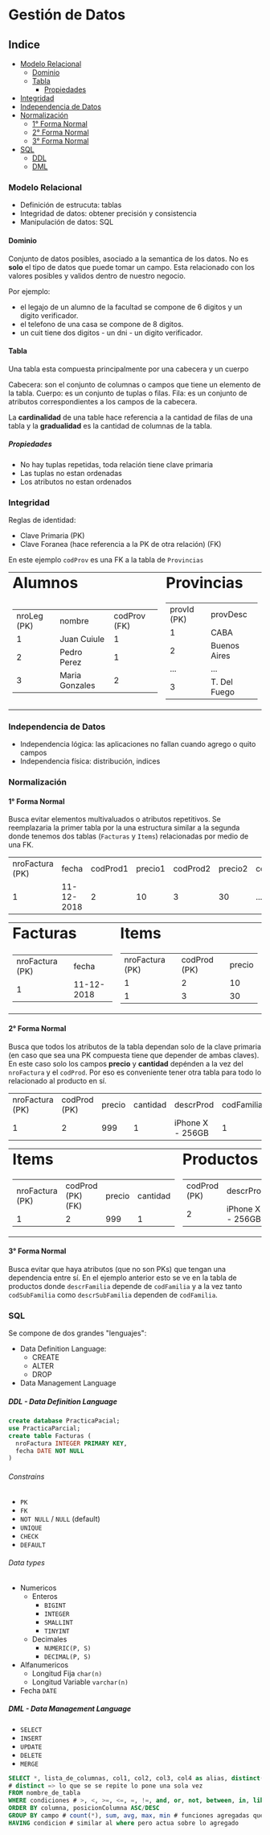 # Gestión de Datos

## Indice

* [Modelo Relacional](#modelo-relacional)
  * [Dominio](#dominio)
  * [Tabla](#tabla)
    * [Propiedades](#propiedades)
* [Integridad](#integridad)
* [Independencia de Datos](#independencia-de-datos)
* [Normalización](#normalización)
  * [1° Forma Normal](#1-forma-normal)
  * [2° Forma Normal](#2-forma-normal)
  * [3° Forma Normal](#3-forma-normal)
* [SQL](#sql)
  * [DDL](#ddl-data-definition-language)
  * [DML](#dml-data-management-language)


### Modelo Relacional

- Definición de estrucuta: tablas
- Integridad de datos: obtener precisión y consistencia
- Manipulación de datos: SQL

#### Dominio
Conjunto de datos posibles, asociado a la semantica de los datos. No es **solo** el tipo de datos que puede tomar un campo. Esta relacionado con los valores posibles y validos dentro de nuestro negocio.

Por ejemplo:
- el legajo de un alumno de la facultad se compone de 6 digitos y un digito verificador.
- el telefono de una casa se compone de 8 digitos.
- un cuit tiene dos digitos - un dni - un digito verificador.

#### Tabla

Una tabla esta compuesta principalmente por una cabecera y un cuerpo

Cabecera: son el conjunto de columnas o campos que tiene un elemento de la tabla.
Cuerpo: es un conjunto de tuplas o filas.
Fila: es un conjunto de atributos correspondientes a los campos de la cabecera.

La **cardinalidad** de una table hace referencia a la cantidad de filas de una tabla y la **gradualidad** es la cantidad de columnas de la tabla.

##### Propiedades
* No hay tuplas repetidas, toda relación tiene clave primaria
* Las tuplas no estan ordenadas
* Los atributos no estan ordenados

### Integridad

Reglas de identidad:
* Clave Primaria (PK)
* Clave Foranea (hace referencia a la PK de otra relación) (FK)

En este ejemplo `codProv` es una FK a la tabla de `Provincias`

<table border="0">
 <tr>
    <td><b style="font-size:30px">Alumnos</b></td>
    <td><b style="font-size:30px">Provincias</b></td>
 </tr>
 <tr>
    <td>
      <table>
        <tr>
          <td>nroLeg (PK)</td>
          <td>nombre</td>
          <td>codProv (FK)</td>
        </tr>
        <tr>
          <td>1</td>
          <td>Juan Cuiule</td>
          <td>1</td>
        </tr>
        <tr>
          <td>2</td>
          <td>Pedro Perez</td>
          <td>1</td>
        </tr>
        <tr>
          <td>3</td>
          <td>Maria Gonzales</td>
          <td>2</td>
        </tr>
      </table>
    </td>
    <td>
      <table>
        <tr>
          <td>provId (PK)</td>
          <td>provDesc</td>
        </tr>
        <tr>
          <td>1</td>
          <td>CABA</td>
        </tr>
        <tr>
          <td>2</td>
          <td>Buenos Aires</td>
        </tr>
        <tr>
          <td>...</td>
          <td>...</td>
        </tr>
        <tr>
          <td>3</td>
          <td>T. Del Fuego</td>
        </tr>
      </table>
    </td>
 </tr>
</table>

### Independencia de Datos

* Independencia lógica: las aplicaciones no fallan cuando agrego o quito campos
* Independencia física: distribución, indices

### Normalización

#### 1° Forma Normal

Busca evitar elementos multivaluados o atributos repetitivos. Se reemplazaria la primer tabla por la una estructura similar a la segunda donde tenemos dos tablas (`Facturas` y `Items`) relacionadas por medio de una FK.

<table>
  <tr>
    <td>nroFactura (PK)</td>
    <td>fecha</td>
    <td>codProd1</td>
    <td>precio1</td>
    <td>codProd2</td>
    <td>precio2</td>
    <td>codProd...</td>
    <td>precio...</td>
    <td>codProd20</td>
    <td>precio20</td>
  </tr>
  <tr>
    <td>1</td>
    <td>11-12-2018</td>
    <td>2</td>
    <td>10</td>
    <td>3</td>
    <td>30</td>
    <td>...</td>
    <td>...</td>
    <td>null</td>
    <td>null</td>
  </tr>
</table>

<table border="0">
 <tr>
    <td><b style="font-size:30px">Facturas</b></td>
    <td><b style="font-size:30px">Items</b></td>
 </tr>
 <tr>
    <td>
      <table>
        <tr>
          <td>nroFactura (PK)</td>
          <td>fecha</td>
        </tr>
        <tr>
          <td>1</td>
          <td>11-12-2018</td>
        </tr>
      </table>
    </td>
    <td>
      <table>
        <tr>
          <td>nroFactura (PK)</td>
          <td>codProd (PK)</td>
          <td>precio</td>
        </tr>
        <tr>
          <td>1</td>
          <td>2</td>
          <td>10</td>
        </tr>
          <td>1</td>
          <td>3</td>
          <td>30</td>
        </tr>
      </table>
    </td>
 </tr>
</table>

#### 2° Forma Normal

Busca que todos los atributos de la tabla dependan solo de la clave primaria (en caso que sea una PK compuesta tiene que depender de ambas claves). En este caso solo los campos **precio** y **cantidad** depénden a la vez del `nroFactura` y el `codProd`. Por eso es conveniente tener otra tabla para todo lo relacionado al producto en sí.

<table>
  <tr>
    <td>nroFactura (PK)</td>
    <td>codProd (PK)</td>
    <td>precio</td>
    <td>cantidad</td>
    <td>descrProd</td>
    <td>codFamilia</td>
    <td>descrFamilia</td>
    <td>codSubFamilia</td>
    <td>descrSubFamilia</td>
  </tr>
  <tr>
    <td>1</td>
    <td>2</td>
    <td>999</td>
    <td>1</td>
    <td>iPhone X - 256GB</td>
    <td>1</td>
    <td>Tecnología</td>
    <td>1</td>
    <td>Smartphones</td>
  </tr>
</table>

<table border="0">
 <tr>
    <td><b style="font-size:30px">Items</b></td>
    <td><b style="font-size:30px">Productos</b></td>
 </tr>
 <tr>
    <td>
      <table>
        <tr>
          <td>nroFactura (PK)</td>
          <td>codProd (PK) (FK)</td>
          <td>precio</td>
          <td>cantidad</td>
        </tr>
        <tr>
          <td>1</td>
          <td>2</td>
          <td>999</td>
          <td>1</td>
        </tr>
      </table>
    </td>
    <td>
      <table>
        <tr>
          <td>codProd (PK)</td>
          <td>descrProd</td>
          <td>codFamilia</td>
          <td>descrFamilia</td>
          <td>codSubFamilia</td>
          <td>descrSubFamilia</td>
        </tr>
        <tr>
          <td>2</td>
          <td>iPhone X - 256GB</td>
          <td>1</td>
          <td>Tecnología</td>
          <td>1</td>
          <td>Smartphones</td>
        </tr>
      </table>
    </td>
 </tr>
</table>

#### 3° Forma Normal

Busca evitar que haya atributos (que no son PKs) que tengan una dependencia entre sí. En el ejemplo anterior esto se ve en la tabla de productos donde `descrFamilia` depende de `codFamilia` y a la vez tanto `codSubFamilia` como `descrSubFamilia` dependen de `codFamilia`.

### SQL

Se compone de dos grandes "lenguajes":
* Data Definition Language:
  * CREATE
  * ALTER
  * DROP
* Data Management Language


##### DDL - Data Definition Language
```sql
create database PracticaPacial;
use PracticaParcial;
create table Facturas (
  nroFactura INTEGER PRIMARY KEY,
  fecha DATE NOT NULL
)
```

###### Constrains

* `PK`
* `FK`
* `NOT NULL` / `NULL` (default)
* `UNIQUE`
* `CHECK`
* `DEFAULT`

###### Data types

* Numericos
  * Enteros
    * `BIGINT`
    * `INTEGER`
    * `SMALLINT`
    * `TINYINT`
  * Decimales
    * `NUMERIC(P, S)`
    * `DECIMAL(P, S)`
* Alfanumericos
  * Longitud Fija `char(n)`
  * Longitud Variable `varchar(n)`
* Fecha `DATE`

##### DML - Data Management Language

* `SELECT`
* `INSERT`
* `UPDATE`
* `DELETE`
* `MERGE`

```sql
SELECT *, lista_de_columnas, col1, col2, col3, col4 as alias, distinct(codProd)
# distinct => lo que se se repite lo pone una sola vez
FROM nombre_de_tabla
WHERE condiciones # >, <, >=, <=, =, !=, and, or, not, between, in, like
ORDER BY columna, posicionColumna ASC/DESC
GROUP BY campo # count(*), sum, avg, max, min # funciones agregadas que van en el select
HAVING condicion # similar al where pero actua sobre lo agregado
```